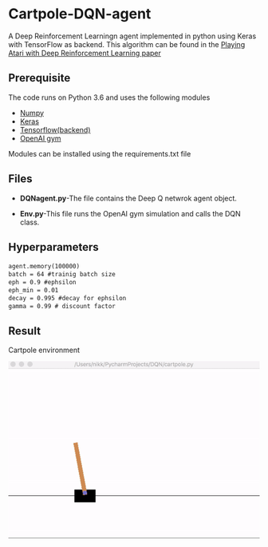# Cartpole-DQN-agent
A Deep Reinforcement Learningn agent implemented in python using Keras with TensorFlow as backend. This algorithm can be found in the [Playing Atari with Deep Reinforcement Learning paper](https://arxiv.org/pdf/1312.5602.pdf)


## Prerequisite
The code runs on Python 3.6 and uses the following modules

- [Numpy](http://www.numpy.org)
- [Keras](https://keras.io/#installation)
- [Tensorflow(backend)](https://www.tensorflow.org/install/)
- [OpenAI gym](https://github.com/openai/gym)

Modules can be installed using the requirements.txt file

## Files
- **DQNagent.py**-The file contains the Deep Q netwrok agent object.

- **Env.py**-This file runs the OpenAI gym simulation  and calls the DQN class.

## Hyperparameters
```
agent.memory(100000)
batch = 64 #trainig batch size
eph = 0.9 #ephsilon
eph_min = 0.01
decay = 0.995 #decay for ephsilon
gamma = 0.99 # discount factor
```

## Result
Cartpole environment

![](https://github.com/NikhilDange1/Cartpole-DQN-agent/blob/master/images/cartpole.gif)


